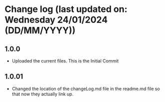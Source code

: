 # Change log (last updated on: Wednesday 24/01/2024 (DD/MM/YYYY))

## 1.0.0
- Uploaded the current files. This is the Initial Commit

## 1.0.01
- Changed the location of the changeLog.md file in the readme.md file so that now they actually link up.